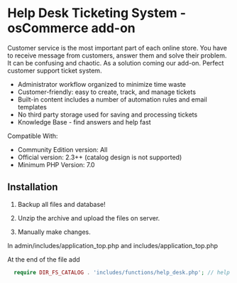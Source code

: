 # Help Desk Ticketing System - osCommerce add-on

Customer service is the most important part of each online store. You have to receive message from customers, answer them and solve their problem. It can be confusing and chaotic. As a solution coming our add-on. Perfect customer support ticket system.

* Administrator workflow organized to minimize time waste 
* Customer-friendly: easy to create, track, and manage tickets 
* Built-in content includes a number of automation rules and email templates 
* No third party storage used for saving and processing tickets 
* Knowledge Base - find answers and help fast

Compatible With:

* Community Edition version: All 
* Official version: 2.3++ (catalog design is not supported)
* Minimum PHP Version: 7.0

## Installation

1. Backup all files and database!

2. Unzip the archive and upload the files on server.

3. Manually make changes.

In admin/includes/application_top.php and includes/application_top.php

At the end of the file add

```php
  require DIR_FS_CATALOG . 'includes/functions/help_desk.php'; // help desk ticketing system add-on
```
